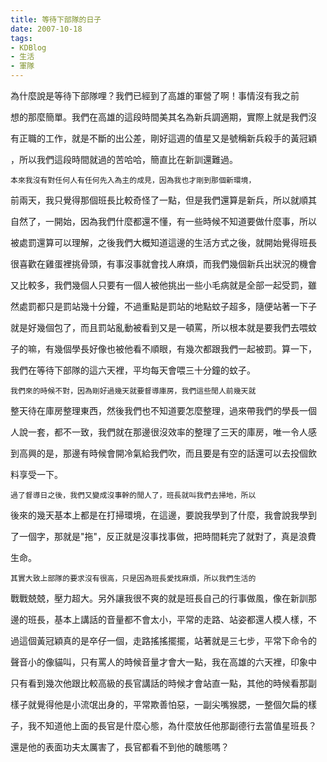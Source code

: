 ```yaml
---
title: 等待下部隊的日子
date: 2007-10-18
tags:
- KDBlog
- 生活
- 軍隊
---
```

為什麼說是等待下部隊哩？我們已經到了高雄的軍營了啊！事情沒有我之前

想的那麼簡單。我們在高雄的這段時間美其名為新兵調適期，實際上就是我們沒

有正職的工作，就是不斷的出公差，剛好這週的值星又是號稱新兵殺手的黃冠穎

，所以我們這段時間就過的苦哈哈，簡直比在新訓還難過。

    本來我沒有對任何人有任何先入為主的成見，因為我也才剛到那個新環境，

前兩天，我只覺得那個班長比較奇怪了一點，但是我們還算是新兵，所以就順其

自然了，一開始，因為我們什麼都還不懂，有一些時候不知道要做什麼事，所以

被處罰還算可以理解，之後我們大概知道這邊的生活方式之後，就開始覺得班長

很喜歡在雞蛋裡挑骨頭，有事沒事就會找人麻煩，而我們幾個新兵出狀況的機會

又比較多，我們幾個人只要有一個人被他挑出一些小毛病就是全部一起受罰，雖

然處罰都只是罰站幾十分鐘，不過重點是罰站的地點蚊子超多，隨便站著一下子

就是好幾個包了，而且罰站亂動被看到又是一頓罵，所以根本就是要我們去喂蚊

子的嘛，有幾個學長好像也被他看不順眼，有幾次都跟我們一起被罰。算一下，

我們在等待下部隊的這六天裡，平均每天會喂三十分鐘的蚊子。

    我們來的時候不對，因為剛好過幾天就要督導庫房，我們這些閒人前幾天就

整天待在庫房整理東西，然後我們也不知道要怎麼整理，過來帶我們的學長一個

人說一套，都不一致，我們就在那邊很沒效率的整理了三天的庫房，唯一令人感

到高興的是，那邊有時候會開冷氣給我們吹，而且要是有空的話還可以去投個飲

料享受一下。

    過了督導日之後，我們又變成沒事幹的閒人了，班長就叫我們去掃地，所以

後來的幾天基本上都是在打掃環境，在這邊，要說我學到了什麼，我會說我學到

了一個字，那就是"拖"，反正就是沒事找事做，把時間耗完了就對了，真是浪費

生命。

    其實大致上部隊的要求沒有很高，只是因為班長愛找麻煩，所以我們生活的

戰戰兢兢，壓力超大。另外讓我很不爽的就是班長自己的行事做風，像在新訓那

邊的班長，基本上講話的音量都不會太小，平常的走路、站姿都還人模人樣，不

過這個黃冠穎真的是卒仔一個，走路搖搖擺擺，站著就是三七步，平常下命令的

聲音小的像貓叫，只有罵人的時候音量才會大一點，我在高雄的六天裡，印象中

只有看到幾次他跟比較高級的長官講話的時候才會站直一點，其他的時候看那副

樣子就覺得他是小流氓出身的，平常欺善怕惡，一副尖嘴猴腮，一整個欠扁的樣

子，我不知道他上面的長官是什麼心態，為什麼放任他那副德行去當值星班長？

還是他的表面功夫太厲害了，長官都看不到他的醜態嗎？

